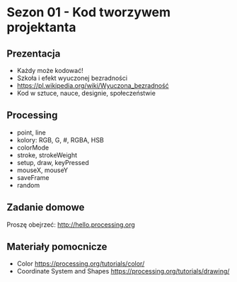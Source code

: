 # Sezon 01 - Kod tworzywem projektanta

## Prezentacja
- Każdy może kodować!
- Szkoła i efekt wyuczonej bezradności
- https://pl.wikipedia.org/wiki/Wyuczona_bezradność
- Kod w sztuce, nauce, designie, społeczeństwie

## Processing 
- point, line 
- kolory: RGB, G, #, RGBA, HSB
- colorMode
- stroke, strokeWeight
- setup, draw, keyPressed
- mouseX, mouseY
- saveFrame
- random

## Zadanie domowe
Proszę obejrzeć: http://hello.processing.org
 
## Materiały pomocnicze
- Color
https://processing.org/tutorials/color/
- Coordinate System and Shapes
https://processing.org/tutorials/drawing/
